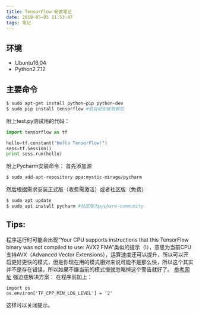 ```yaml
---
title: TensorFlow 安装笔记
date: 2018-05-05 11:53:47
tags: 笔记
---
```

## 环境

* Ubuntu16.04
* Python2.7.12

## 主要命令
```bash
$ sudo apt-get install python-pip python-dev
$ sudo pip install tensorflow #会自动安装依赖包
```
附上test.py测试用的代码：
```python
import tensorflow as tf

hello=tf.constant("Hello TensorFlow!")
sess=tf.Session()
print sess.run(hello)
```
附上Pycharm安装命令：
首先添加源
```bash
$ sudo add-apt-repository ppa:mystic-mirage/pycharm
```
然后根据需求安装正式版（收费需激活）或者社区版（免费）
```bash
$ sudo apt update
$ sudo apt install pycharm #社区版为pycharm-community
```
## Tips:
程序运行时可能会出现“Your CPU supports instructions that this TensorFlow binary was not compiled to use: AVX2 FMA”类似的提示（I），意思为当前CPU支持AVX（Advanced Vector Extensions），运算速度还可以提升，所以可以开启更好更快的模式，但是你现在用的模式相对来说可能不是那么快，所以这个其实并不是存在错误，所以如果不嫌当前的模式慢就忽略掉这个警告就好了。 [参考网址](https://blog.csdn.net/CliuGeek/article/details/78836598)
强迫症解决方案：
在程序前加上：
```pyhton
import os
os.environ['TF_CPP_MIN_LOG_LEVEL'] = '2'
```
这样可以关闭提示。
